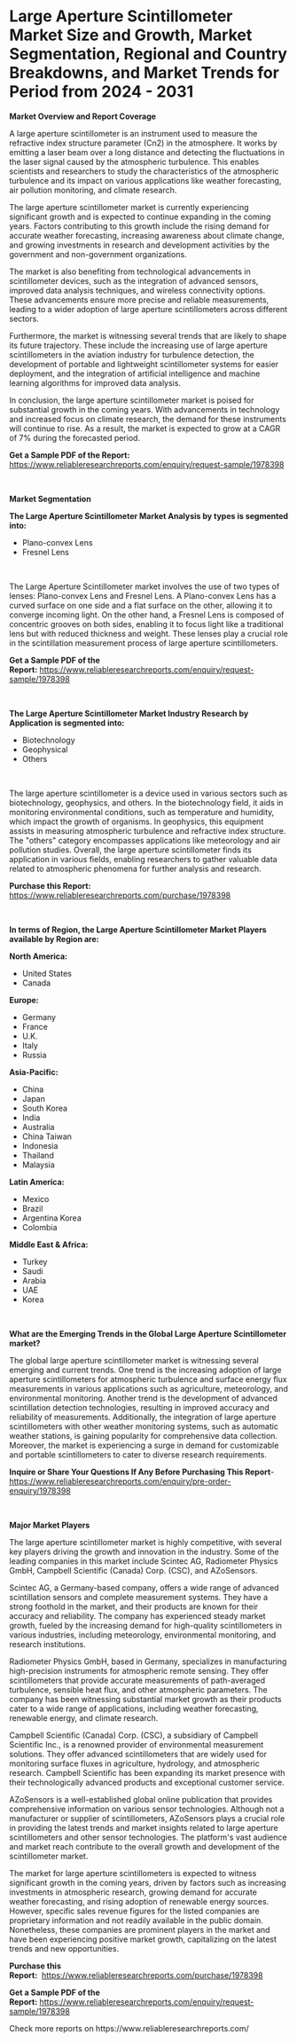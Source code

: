 <p><h1>Large Aperture Scintillometer Market Size and Growth, Market Segmentation, Regional and Country Breakdowns, and Market Trends for Period from 2024 -  2031</h1></p><p><strong>Market Overview and Report Coverage</strong></p>
<p><p>A large aperture scintillometer is an instrument used to measure the refractive index structure parameter (Cn2) in the atmosphere. It works by emitting a laser beam over a long distance and detecting the fluctuations in the laser signal caused by the atmospheric turbulence. This enables scientists and researchers to study the characteristics of the atmospheric turbulence and its impact on various applications like weather forecasting, air pollution monitoring, and climate research.</p><p>The large aperture scintillometer market is currently experiencing significant growth and is expected to continue expanding in the coming years. Factors contributing to this growth include the rising demand for accurate weather forecasting, increasing awareness about climate change, and growing investments in research and development activities by the government and non-government organizations.</p><p>The market is also benefiting from technological advancements in scintillometer devices, such as the integration of advanced sensors, improved data analysis techniques, and wireless connectivity options. These advancements ensure more precise and reliable measurements, leading to a wider adoption of large aperture scintillometers across different sectors.</p><p>Furthermore, the market is witnessing several trends that are likely to shape its future trajectory. These include the increasing use of large aperture scintillometers in the aviation industry for turbulence detection, the development of portable and lightweight scintillometer systems for easier deployment, and the integration of artificial intelligence and machine learning algorithms for improved data analysis.</p><p>In conclusion, the large aperture scintillometer market is poised for substantial growth in the coming years. With advancements in technology and increased focus on climate research, the demand for these instruments will continue to rise. As a result, the market is expected to grow at a CAGR of 7% during the forecasted period.</p></p>
<p><strong>Get a Sample PDF of the Report:</strong> <a href="https://www.reliableresearchreports.com/enquiry/request-sample/1978398">https://www.reliableresearchreports.com/enquiry/request-sample/1978398</a></p>
<p>&nbsp;</p>
<p><strong>Market Segmentation</strong></p>
<p><strong>The Large Aperture Scintillometer Market Analysis by types is segmented into:</strong></p>
<p><ul><li>Plano-convex Lens</li><li>Fresnel Lens</li></ul></p>
<p>&nbsp;</p>
<p><p>The Large Aperture Scintillometer market involves the use of two types of lenses: Plano-convex Lens and Fresnel Lens. A Plano-convex Lens has a curved surface on one side and a flat surface on the other, allowing it to converge incoming light. On the other hand, a Fresnel Lens is composed of concentric grooves on both sides, enabling it to focus light like a traditional lens but with reduced thickness and weight. These lenses play a crucial role in the scintillation measurement process of large aperture scintillometers.</p></p>
<p><strong>Get a Sample PDF of the Report:</strong>&nbsp;<a href="https://www.reliableresearchreports.com/enquiry/request-sample/1978398">https://www.reliableresearchreports.com/enquiry/request-sample/1978398</a></p>
<p>&nbsp;</p>
<p><strong>The Large Aperture Scintillometer Market Industry Research by Application is segmented into:</strong></p>
<p><ul><li>Biotechnology</li><li>Geophysical</li><li>Others</li></ul></p>
<p>&nbsp;</p>
<p><p>The large aperture scintillometer is a device used in various sectors such as biotechnology, geophysics, and others. In the biotechnology field, it aids in monitoring environmental conditions, such as temperature and humidity, which impact the growth of organisms. In geophysics, this equipment assists in measuring atmospheric turbulence and refractive index structure. The "others" category encompasses applications like meteorology and air pollution studies. Overall, the large aperture scintillometer finds its application in various fields, enabling researchers to gather valuable data related to atmospheric phenomena for further analysis and research.</p></p>
<p><strong>Purchase this Report:</strong>&nbsp; <a href="https://www.reliableresearchreports.com/purchase/1978398">https://www.reliableresearchreports.com/purchase/1978398</a></p>
<p>&nbsp;</p>
<p><strong>In terms of Region, the Large Aperture Scintillometer Market Players available by Region are:</strong></p>
<p>
    <p> <strong> North America: </strong>
        <ul>
            <li>United States</li>
            <li>Canada</li>
        </ul>
        </p> 
    <p> <strong> Europe: </strong>
        <ul>
            <li>Germany</li>
            <li>France</li>
            <li>U.K.</li>
            <li>Italy</li>
            <li>Russia</li>
        </ul>
        </p> 
    <p> <strong> Asia-Pacific: </strong>
        <ul>
            <li>China</li>
            <li>Japan</li>
            <li>South Korea</li>
            <li>India</li>
            <li>Australia</li>
            <li>China Taiwan</li>
            <li>Indonesia</li>
            <li>Thailand</li>
            <li>Malaysia</li>
        </ul>
        </p> 
    <p> <strong> Latin America: </strong>
        <ul>
            <li>Mexico</li>
            <li>Brazil</li>
            <li>Argentina Korea</li>
            <li>Colombia</li>
        </ul>
        </p> 
    <p> <strong> Middle East & Africa: </strong>
        <ul>
            <li>Turkey</li>
            <li>Saudi</li>
            <li>Arabia</li>
            <li>UAE</li>
            <li>Korea</li>
        </ul>
    </p>
    </p>
<p>&nbsp;</p>
<p><strong>What are the Emerging Trends in the Global Large Aperture Scintillometer market?</strong></p>
<p><p>The global large aperture scintillometer market is witnessing several emerging and current trends. One trend is the increasing adoption of large aperture scintillometers for atmospheric turbulence and surface energy flux measurements in various applications such as agriculture, meteorology, and environmental monitoring. Another trend is the development of advanced scintillation detection technologies, resulting in improved accuracy and reliability of measurements. Additionally, the integration of large aperture scintillometers with other weather monitoring systems, such as automatic weather stations, is gaining popularity for comprehensive data collection. Moreover, the market is experiencing a surge in demand for customizable and portable scintillometers to cater to diverse research requirements.</p></p>
<p><strong>Inquire or Share Your Questions If Any Before Purchasing This Report</strong>- <a href="https://www.reliableresearchreports.com/enquiry/pre-order-enquiry/1978398">https://www.reliableresearchreports.com/enquiry/pre-order-enquiry/1978398</a></p>
<p>&nbsp;</p>
<p><strong>Major Market Players</strong></p>
<p><p>The large aperture scintillometer market is highly competitive, with several key players driving the growth and innovation in the industry. Some of the leading companies in this market include Scintec AG, Radiometer Physics GmbH, Campbell Scientific (Canada) Corp. (CSC), and AZoSensors.</p><p>Scintec AG, a Germany-based company, offers a wide range of advanced scintillation sensors and complete measurement systems. They have a strong foothold in the market, and their products are known for their accuracy and reliability. The company has experienced steady market growth, fueled by the increasing demand for high-quality scintillometers in various industries, including meteorology, environmental monitoring, and research institutions.</p><p>Radiometer Physics GmbH, based in Germany, specializes in manufacturing high-precision instruments for atmospheric remote sensing. They offer scintillometers that provide accurate measurements of path-averaged turbulence, sensible heat flux, and other atmospheric parameters. The company has been witnessing substantial market growth as their products cater to a wide range of applications, including weather forecasting, renewable energy, and climate research.</p><p>Campbell Scientific (Canada) Corp. (CSC), a subsidiary of Campbell Scientific Inc., is a renowned provider of environmental measurement solutions. They offer advanced scintillometers that are widely used for monitoring surface fluxes in agriculture, hydrology, and atmospheric research. Campbell Scientific has been expanding its market presence with their technologically advanced products and exceptional customer service.</p><p>AZoSensors is a well-established global online publication that provides comprehensive information on various sensor technologies. Although not a manufacturer or supplier of scintillometers, AZoSensors plays a crucial role in providing the latest trends and market insights related to large aperture scintillometers and other sensor technologies. The platform's vast audience and market reach contribute to the overall growth and development of the scintillometer market.</p><p>The market for large aperture scintillometers is expected to witness significant growth in the coming years, driven by factors such as increasing investments in atmospheric research, growing demand for accurate weather forecasting, and rising adoption of renewable energy sources. However, specific sales revenue figures for the listed companies are proprietary information and not readily available in the public domain. Nonetheless, these companies are prominent players in the market and have been experiencing positive market growth, capitalizing on the latest trends and new opportunities.</p></p>
<p><strong>Purchase this Report:</strong>&nbsp;&nbsp;<a href="https://www.reliableresearchreports.com/purchase/1978398">https://www.reliableresearchreports.com/purchase/1978398</a></p>
<p></p>
<p><strong>Get a Sample PDF of the Report:</strong>&nbsp;<a href="https://www.reliableresearchreports.com/enquiry/request-sample/1978398">https://www.reliableresearchreports.com/enquiry/request-sample/1978398</a></p>
<p>Check more reports on https://www.reliableresearchreports.com/</p>